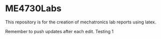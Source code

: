 # ME4730Labs
This repository is for the creation of mechatronics lab reports using latex.

Remember to push updates after each edit.
Testing 1

